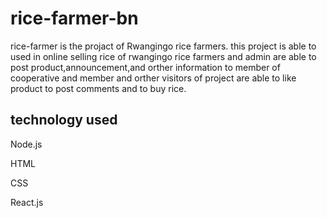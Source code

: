 # rice-farmer-bn

rice-farmer is the projact of Rwangingo rice farmers. this project is able to used in online selling rice of rwangingo rice farmers and admin are able to post product,announcement,and orther information to member of cooperative and member and orther
visitors of project are able to like product to post comments and to buy rice.

## technology used

Node.js

HTML 

CSS

React.js